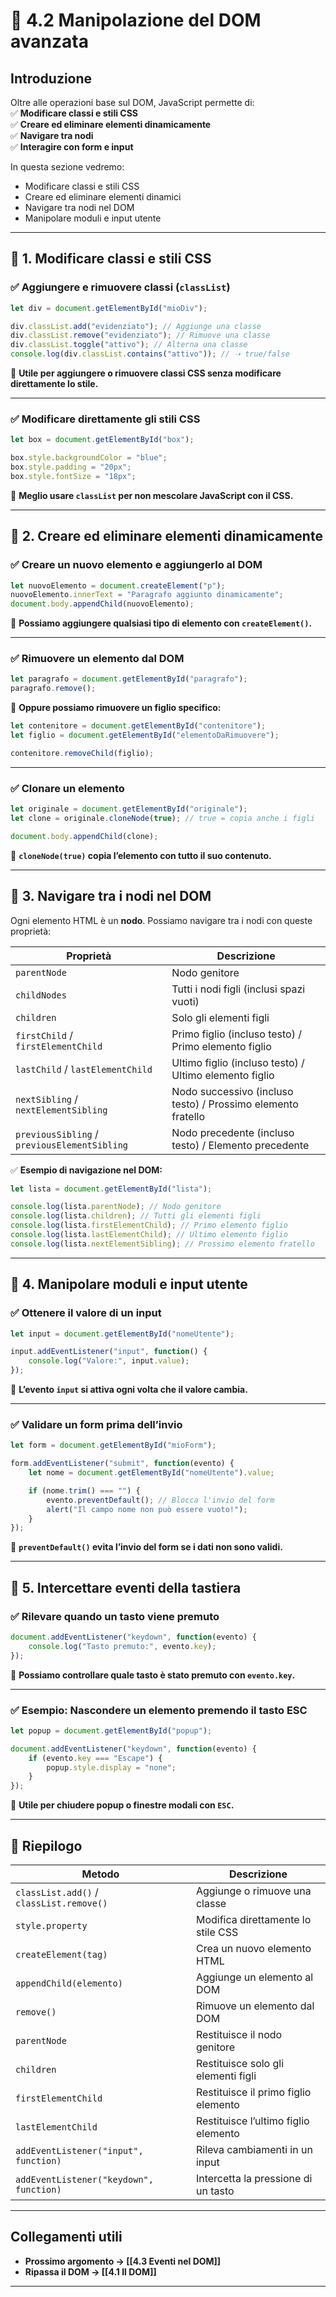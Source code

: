 # 📜 4.2 Manipolazione del DOM avanzata

## Introduzione

Oltre alle operazioni base sul DOM, JavaScript permette di:  
✅ **Modificare classi e stili CSS**  
✅ **Creare ed eliminare elementi dinamicamente**  
✅ **Navigare tra nodi**  
✅ **Interagire con form e input**

In questa sezione vedremo:

- Modificare classi e stili CSS
- Creare ed eliminare elementi dinamici
- Navigare tra nodi nel DOM
- Manipolare moduli e input utente

---

## 🔹 1. Modificare classi e stili CSS

### ✅ **Aggiungere e rimuovere classi (`classList`)**

```js
let div = document.getElementById("mioDiv");

div.classList.add("evidenziato"); // Aggiunge una classe
div.classList.remove("evidenziato"); // Rimuove una classe
div.classList.toggle("attivo"); // Alterna una classe
console.log(div.classList.contains("attivo")); // ➝ true/false
```

📌 **Utile per aggiungere o rimuovere classi CSS senza modificare direttamente lo stile.**

---

### ✅ **Modificare direttamente gli stili CSS**

```js
let box = document.getElementById("box");

box.style.backgroundColor = "blue";
box.style.padding = "20px";
box.style.fontSize = "18px";
```

📌 **Meglio usare `classList` per non mescolare JavaScript con il CSS.**

---

## 🔹 2. Creare ed eliminare elementi dinamicamente

### ✅ **Creare un nuovo elemento e aggiungerlo al DOM**

```js
let nuovoElemento = document.createElement("p");
nuovoElemento.innerText = "Paragrafo aggiunto dinamicamente";
document.body.appendChild(nuovoElemento);
```

📌 **Possiamo aggiungere qualsiasi tipo di elemento con `createElement()`.**

---

### ✅ **Rimuovere un elemento dal DOM**

```js
let paragrafo = document.getElementById("paragrafo");
paragrafo.remove();
```

📌 **Oppure possiamo rimuovere un figlio specifico:**

```js
let contenitore = document.getElementById("contenitore");
let figlio = document.getElementById("elementoDaRimuovere");

contenitore.removeChild(figlio);
```

---

### ✅ **Clonare un elemento**

```js
let originale = document.getElementById("originale");
let clone = originale.cloneNode(true); // true = copia anche i figli

document.body.appendChild(clone);
```

📌 **`cloneNode(true)` copia l’elemento con tutto il suo contenuto.**

---

## 🔹 3. Navigare tra i nodi nel DOM

Ogni elemento HTML è un **nodo**. Possiamo navigare tra i nodi con queste proprietà:

|Proprietà|Descrizione|
|---|---|
|`parentNode`|Nodo genitore|
|`childNodes`|Tutti i nodi figli (inclusi spazi vuoti)|
|`children`|Solo gli elementi figli|
|`firstChild` / `firstElementChild`|Primo figlio (incluso testo) / Primo elemento figlio|
|`lastChild` / `lastElementChild`|Ultimo figlio (incluso testo) / Ultimo elemento figlio|
|`nextSibling` / `nextElementSibling`|Nodo successivo (incluso testo) / Prossimo elemento fratello|
|`previousSibling` / `previousElementSibling`|Nodo precedente (incluso testo) / Elemento precedente|

✅ **Esempio di navigazione nel DOM:**

```js
let lista = document.getElementById("lista");

console.log(lista.parentNode); // Nodo genitore
console.log(lista.children); // Tutti gli elementi figli
console.log(lista.firstElementChild); // Primo elemento figlio
console.log(lista.lastElementChild); // Ultimo elemento figlio
console.log(lista.nextElementSibling); // Prossimo elemento fratello
```

---

## 🔹 4. Manipolare moduli e input utente

### ✅ **Ottenere il valore di un input**

```js
let input = document.getElementById("nomeUtente");

input.addEventListener("input", function() {
    console.log("Valore:", input.value);
});
```

📌 **L’evento `input` si attiva ogni volta che il valore cambia.**

---

### ✅ **Validare un form prima dell’invio**

```js
let form = document.getElementById("mioForm");

form.addEventListener("submit", function(evento) {
    let nome = document.getElementById("nomeUtente").value;

    if (nome.trim() === "") {
        evento.preventDefault(); // Blocca l'invio del form
        alert("Il campo nome non può essere vuoto!");
    }
});
```

📌 **`preventDefault()` evita l’invio del form se i dati non sono validi.**

---

## 🔹 5. Intercettare eventi della tastiera

### ✅ **Rilevare quando un tasto viene premuto**

```js
document.addEventListener("keydown", function(evento) {
    console.log("Tasto premuto:", evento.key);
});
```

📌 **Possiamo controllare quale tasto è stato premuto con `evento.key`.**

---

### ✅ **Esempio: Nascondere un elemento premendo il tasto ESC**

```js
let popup = document.getElementById("popup");

document.addEventListener("keydown", function(evento) {
    if (evento.key === "Escape") {
        popup.style.display = "none";
    }
});
```

📌 **Utile per chiudere popup o finestre modali con `ESC`.**

---

## 📌 **Riepilogo**

|Metodo|Descrizione|
|---|---|
|`classList.add()` / `classList.remove()`|Aggiunge o rimuove una classe|
|`style.property`|Modifica direttamente lo stile CSS|
|`createElement(tag)`|Crea un nuovo elemento HTML|
|`appendChild(elemento)`|Aggiunge un elemento al DOM|
|`remove()`|Rimuove un elemento dal DOM|
|`parentNode`|Restituisce il nodo genitore|
|`children`|Restituisce solo gli elementi figli|
|`firstElementChild`|Restituisce il primo figlio elemento|
|`lastElementChild`|Restituisce l’ultimo figlio elemento|
|`addEventListener("input", function)`|Rileva cambiamenti in un input|
|`addEventListener("keydown", function)`|Intercetta la pressione di un tasto|

---

## Collegamenti utili

- **Prossimo argomento → [[4.3 Eventi nel DOM]]**
- **Ripassa il DOM → [[4.1 Il DOM]]**

---
